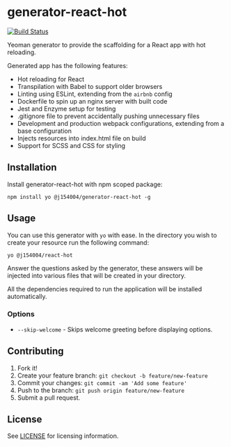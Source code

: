 # generator-react-hot
[![Build Status](https://travis-ci.org/elementsweb/generator-react-hot.svg?branch=master)](https://travis-ci.org/elementsweb/generator-react-hot)

Yeoman generator to provide the scaffolding for a React app with hot reloading.

Generated app has the following features:

- Hot reloading for React
- Transpilation with Babel to support older browsers
- Linting using ESLint, extending from the `airbnb` config
- Dockerfile to spin up an nginx server with built code
- Jest and Enzyme setup for testing
- .gitignore file to prevent accidentally pushing unnecessary files
- Development and production webpack configurations, extending from a base configuration
- Injects resources into index.html file on build
- Support for SCSS and CSS for styling

## Installation
Install generator-react-hot with npm scoped package:

```
npm install yo @j154004/generator-react-hot -g
```

## Usage
You can use this generator with `yo` with ease. In the directory you wish to create your resource run the following command:

```
yo @j154004/react-hot
```

Answer the questions asked by the generator, these answers will be injected into various files that will be created in your directory.

All the dependencies required to run the application will be installed automatically.

### Options
- `--skip-welcome` - Skips welcome greeting before displaying options.

## Contributing
1. Fork it!
2. Create your feature branch: `git checkout -b feature/new-feature`
3. Commit your changes: `git commit -am 'Add some feature'`
4. Push to the branch: `git push origin feature/new-feature`
5. Submit a pull request.

## License
See [LICENSE](./LICENSE.md) for licensing information.
